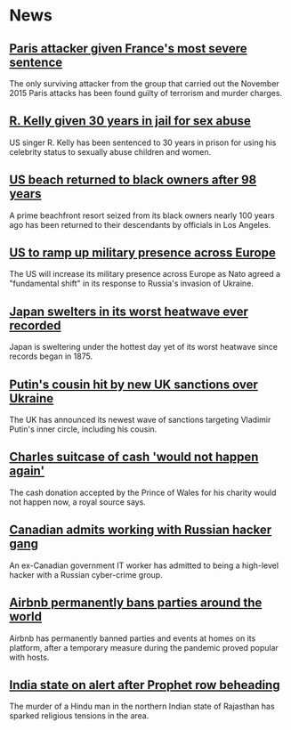 # News
## [Paris attacker given France's most severe sentence](https://www.bbc.com/news/world-europe-61989354)
The only surviving attacker from the group that carried out the November 2015 Paris attacks has been found guilty of terrorism and murder charges.
## [R. Kelly given 30 years in jail for sex abuse](https://www.bbc.com/news/world-us-canada-61989606)
US singer R. Kelly has been sentenced to 30 years in prison for using his celebrity status to sexually abuse children and women.
## [US beach returned to black owners after 98 years](https://www.bbc.com/news/world-us-canada-61981785)
A prime beachfront resort seized from its black owners nearly 100 years ago has been returned to their descendants by officials in Los Angeles. 
## [US to ramp up military presence across Europe](https://www.bbc.com/news/world-europe-61983555)
The US will increase its military presence across Europe as Nato agreed a "fundamental shift" in its response to Russia's invasion of Ukraine.
## [Japan swelters in its worst heatwave ever recorded](https://www.bbc.com/news/world-asia-61976937)
Japan is sweltering under the hottest day yet of its worst heatwave since records began in 1875.
## [Putin's cousin hit by new UK sanctions over Ukraine](https://www.bbc.com/news/uk-61981765)
The UK has announced its newest wave of sanctions targeting Vladimir Putin's inner circle, including his cousin. 
## [Charles suitcase of cash 'would not happen again'](https://www.bbc.com/news/uk-61984112)
The cash donation accepted by the Prince of Wales for his charity would not happen now, a royal source says.
## [Canadian admits working with Russian hacker gang](https://www.bbc.com/news/technology-61981923)
An ex-Canadian government IT worker has admitted to being a high-level hacker with a Russian cyber-crime group.
## [Airbnb permanently bans parties around the world](https://www.bbc.com/news/business-61976350)
Airbnb has permanently banned parties and events at homes on its platform, after a temporary measure during the pandemic proved popular with hosts.
## [India state on alert after Prophet row beheading](https://www.bbc.com/news/world-asia-india-61976836)
The murder of a Hindu man in the northern Indian state of Rajasthan has sparked religious tensions in the area.
